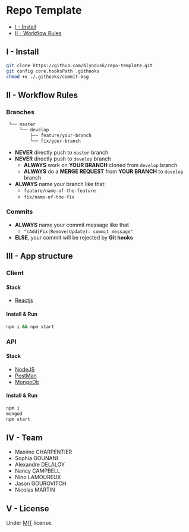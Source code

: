 # Repo Template

- [I - Install](#i---install)
- [II - Workflow Rules](#ii---workflow-rules)

## I - Install

```bash
git clone https://github.com/blyndusk/repo-template.git
git config core.hooksPath .githooks
chmod +x ./.githooks/commit-msg
```

## II - Workflow Rules

### Branches

```bash
 └── master
     └── develop
         ├── feature/your-branch
         └── fix/your-branch
```

- **NEVER** directly push to `master` branch
- **NEVER** directly push to `develop` branch
  - **ALWAYS** work on **YOUR BRANCH** cloned from `develop` branch
  - **ALWAYS** do a **MERGE REQUEST** from **YOUR BRANCH** to `develop` branch
- **ALWAYS** name your branch like that:
  - `feature/name-of-the-feature`
  - `fix/name-of-the-fix`

### Commits

- **ALWAYS** name your commit message like that
  - `"(Add|Fix|Remove|Update): commit message"`
- **ELSE**, your commit will be rejected by **Git hooks**

## III - App structure

### Client

#### Stack

- [Reactjs](https://reactjs.org/)

#### Install & Run

```bash
npm i && npm start
```

### API

#### Stack

- [NodeJS](https://nodejs.org/)
- [PostMan](https://www.postman.com/)
- [MongoDb](https://www.mongodb.com/)

#### Install & Run

```bash
npm i 
mongod
npm start
```

## IV - Team

- Maxime CHARPENTIER
- Sophia GOUNANI
- Alexandre DELALOY
- Nancy CAMPBELL
- Nino LAMOUREUX
- Jason GOUROVITCH
- Nicolas MARTIN

## V - License

Under [MIT](./LICENSE) license.